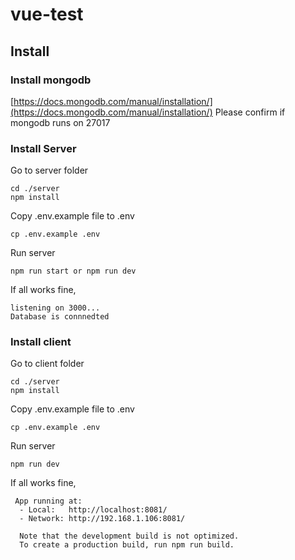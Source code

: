 # vue-test
## Install
### Install mongodb
[https://docs.mongodb.com/manual/installation/](https://docs.mongodb.com/manual/installation/)
Please confirm if mongodb runs on 27017

### Install Server
Go to server folder 
```
cd ./server 
npm install
```
Copy .env.example file to .env
```
cp .env.example .env
```
Run server
```
npm run start or npm run dev
```
If all works fine,
```
listening on 3000...
Database is connnedted
```
### Install client
Go to client folder 
```
cd ./server 
npm install
```
Copy .env.example file to .env
```
cp .env.example .env
```
Run server
```
npm run dev
```
If all works fine,
```
 App running at:
  - Local:   http://localhost:8081/ 
  - Network: http://192.168.1.106:8081/

  Note that the development build is not optimized.
  To create a production build, run npm run build.
```
